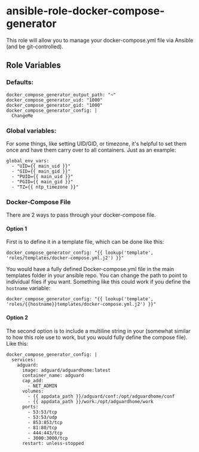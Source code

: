 # ansible-role-docker-compose-generator

This role will allow you to manage your docker-compose.yml file via Ansible (and be git-controlled).

## Role Variables

### Defaults:
```
docker_compose_generator_output_path: "~"
docker_compose_generator_uid: "1000"
docker_compose_generator_gid: "1000"
docker_compose_generator_config: |
  ChangeMe
```

### Global variables:

For some things, like setting UID/GID, or timezone, it's helpful to set them once and have them carry over to all containers.  Just as an example:

```
global_env_vars:
  - "UID={{ main_uid }}"
  - "GID={{ main_gid }}"
  - "PUID={{ main_uid }}"
  - "PGID={{ main_gid }}"
  - "TZ={{ ntp_timezone }}"
```

### Docker-Compose File

There are 2 ways to pass through your docker-compose file.  

#### Option 1
First is to define it in a template file, which can be done like this:

```
docker_compose_generator_config: "{{ lookup('template', 'roles/templates/docker-compose.yml.j2') }}"
```
You would have a fully defined Docker-compose.yml file in the main templates folder in your ansible repo.  You can change the path to point to individual files if you want.  Something like this could work if you define the `hostname` variable:
```
docker_compose_generator_config: "{{ lookup('template', 'roles/{{hostname}}templates/docker-compose.yml.j2') }}"
```

#### Option 2
The second option is to include a multiline string in your (somewhat similar to how this role use to work, but you would fully define the compose file).  Like this:

```
docker_compose_generator_config: |
  services:
    adguard:
      image: adguard/adguardhome:latest
      container_name: adguard
      cap_add:
        - NET_ADMIN
      volumes:
        - {{ appdata_path }}/adguard/conf:/opt/adguardhome/conf
        - {{ appdata_path }}/work:/opt/adguardhome/work
      ports:
        - 53:53/tcp
        - 53:53/udp
        - 853:853/tcp
        - 81:80/tcp
        - 444:443/tcp
        - 3000:3000/tcp
      restart: unless-stopped
```